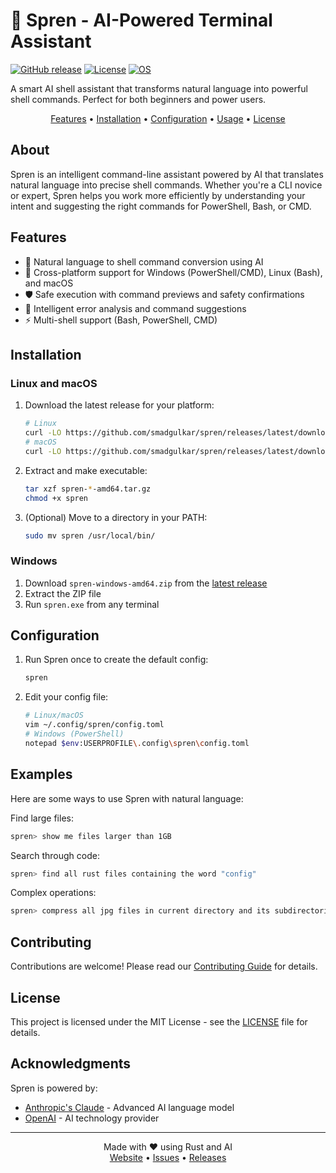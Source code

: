 # 🤖 Spren - AI-Powered Terminal Assistant

[![GitHub release](https://img.shields.io/github/v/release/smadgulkar/spren)](https://github.com/smadgulkar/spren/releases)
[![License](https://img.shields.io/badge/license-MIT-blue.svg)](LICENSE)
[![OS](https://img.shields.io/badge/OS-Windows%20%7C%20macOS%20%7C%20Linux-blue)]()

A smart AI shell assistant that transforms natural language into powerful shell commands. Perfect for both beginners and power users.

<p align="center">
  <a href="#features">Features</a> •
  <a href="#installation">Installation</a> •
  <a href="#configuration">Configuration</a> •
  <a href="#usage">Usage</a> •
  <a href="#license">License</a>
</p>

## About

Spren is an intelligent command-line assistant powered by AI that translates natural language into precise shell commands. Whether you're a CLI novice or expert, Spren helps you work more efficiently by understanding your intent and suggesting the right commands for PowerShell, Bash, or CMD.

## Features

- 🤖 Natural language to shell command conversion using AI
- 🔄 Cross-platform support for Windows (PowerShell/CMD), Linux (Bash), and macOS
- 🛡️ Safe execution with command previews and safety confirmations
- 🧠 Intelligent error analysis and command suggestions
- ⚡ Multi-shell support (Bash, PowerShell, CMD)

## Installation
### Linux and macOS
1. Download the latest release for your platform:
   ```bash
   # Linux
   curl -LO https://github.com/smadgulkar/spren/releases/latest/download/spren-linux-amd64.tar.gz
   # macOS
   curl -LO https://github.com/smadgulkar/spren/releases/latest/download/spren-macos-amd64.tar.gz
   ```
2. Extract and make executable:
   ```bash
   tar xzf spren-*-amd64.tar.gz
   chmod +x spren
   ```
3. (Optional) Move to a directory in your PATH:
   ```bash
   sudo mv spren /usr/local/bin/
   ```
### Windows
1. Download `spren-windows-amd64.zip` from the [latest release](https://github.com/smadgulkar/spren/releases/latest)
2. Extract the ZIP file
3. Run `spren.exe` from any terminal
## Configuration
1. Run Spren once to create the default config:
   ```bash
   spren
   ```
2. Edit your config file:
   ```bash
   # Linux/macOS
   vim ~/.config/spren/config.toml
   # Windows (PowerShell)
   notepad $env:USERPROFILE\.config\spren\config.toml
   ```

## Examples

Here are some ways to use Spren with natural language:

Find large files:
```bash
spren> show me files larger than 1GB
```

Search through code:
```bash
spren> find all rust files containing the word "config"
```

Complex operations:
```bash
spren> compress all jpg files in current directory and its subdirectories
```

## Contributing

Contributions are welcome! Please read our [Contributing Guide](CONTRIBUTING.md) for details.

## License

This project is licensed under the MIT License - see the [LICENSE](LICENSE) file for details.

## Acknowledgments

Spren is powered by:
- [Anthropic's Claude](https://www.anthropic.com/) - Advanced AI language model
- [OpenAI](https://openai.com/) - AI technology provider

---

<p align="center">
  Made with ❤️ using Rust and AI
  <br>
  <a href="https://smadgulkar.github.io/spren">Website</a> •
  <a href="https://github.com/smadgulkar/spren/issues">Issues</a> •
  <a href="https://github.com/smadgulkar/spren/releases">Releases</a>
</p>
